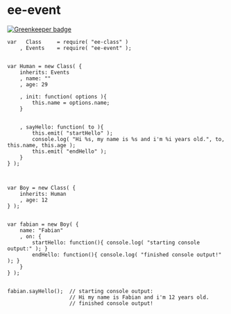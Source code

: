 # ee-event

[![Greenkeeper badge](https://badges.greenkeeper.io/eventEmitter/ee-event.svg)](https://greenkeeper.io/)


    var   Class     = require( "ee-class" )
        , Events    = require( "ee-event" );


    var Human = new Class( {
        inherits: Events
    	, name: ""
    	, age: 29

    	, init: function( options ){
    		this.name = options.name;
    	}


    	, sayHello: function( to ){
            this.emit( "startHello" );
    		console.log( "Hi %s, my name is %s and i'm %i years old.", to, this.name, this.age );
            this.emit( "endHello" );
    	}
    } );



    var Boy = new Class( {
    	inherits: Human
    	, age: 12
    } );


    var fabian = new Boy( { 
        name: "Fabian" 
        , on: {
            startHello: function(){ console.log( "starting console output:" ); }
            endHello: function(){ console.log( "finished console output!" ); }
        }
    } );


    fabian.sayHello();  // starting console output:
                        // Hi my name is Fabian and i'm 12 years old.
                        // finished console output!